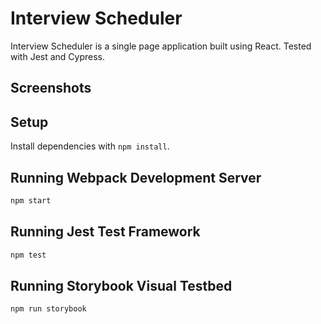 # Interview Scheduler

Interview Scheduler is a single page application built using React. Tested with Jest and Cypress. 

## Screenshots


## Setup

Install dependencies with `npm install`.

## Running Webpack Development Server

```sh
npm start
```

## Running Jest Test Framework

```sh
npm test
```

## Running Storybook Visual Testbed

```sh
npm run storybook
```
